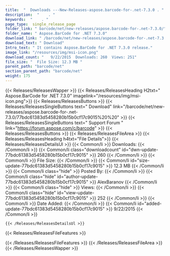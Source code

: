```yaml
---
title:  "  Downloads ---New-Releases-aspose.barcode-for-.net-7.3.0 . " 
description:  "    . " 
keywords:  "    . " 
page_type:  single_release_page
folder_link: " barcode/net/new-releases/aspose.barcode-for-.net-7.3.0/"
folder_name: " Aspose.BarCode for .NET 7.3.0"
download_link: " /barcode/net/new-releases/aspose.barcode-for-.net-7.3.0/77bdc61383d5458280b15b0cf17c9015"
download_text: " Download"
Intro_text: " It contains Aspose.BarCode for .NET 7.3.0 release."
image_link: "/resources/img/msi-icon.png"
download_count: "   9/22/2015  Downloads: 260  Views: 251"
file_size: "  File Size: 12.3 MB "
parent_path: "barcode/net"
section_parent_path: "barcode/net"
weight: 175 
---
```


{{< Releases/ReleasesWapper >}}
  {{< Releases/ReleasesHeading H2txt=" Aspose.BarCode for .NET 7.3.0" imagelink="/resources/img/msi-icon.png">}}
  {{< Releases/ReleasesButtons >}}
    {{< Releases/ReleasesSingleButtons text=" Download" link="/barcode/net/new-releases/aspose.barcode-for-.net-7.3.0/77bdc61383d5458280b15b0cf17c9015%20%20" >}}
    {{< Releases/ReleasesSingleButtons text=" Support Forum " link="https://forum.aspose.com/c/barcode" >}}
  {{< Releases/ReleasesButtons >}}
  {{< Releases/ReleasesFileArea >}}
    {{< Releases/ReleasesHeading h4txt="File Details">}}
    {{< Releases/ReleasesDetailsUl >}}
            {{< Common/li  >}} Downloads: {{< /Common/li >}} 
      {{< Common/li class="downloadcount" id="dwn-update-77bdc61383d5458280b15b0cf17c9015" >}} 260 {{< /Common/li >}} 
      {{< Common/li  >}} File Size: {{< /Common/li >}} 
      {{< Common/li id="size-update-77bdc61383d5458280b15b0cf17c9015" >}} 12.3 MB {{< /Common/li >}} 
      {{< Common/li  class="hide" >}} Posted By: {{< /Common/li >}} 
      {{< Common/li class="hide" id="author-update-77bdc61383d5458280b15b0cf17c9015" >}} AlexBaranov {{< /Common/li >}} 
      {{< Common/li class="hide"  >}} Views: {{< /Common/li >}} 
      {{< Common/li class="hide" id="view-update-77bdc61383d5458280b15b0cf17c9015" >}} 252 {{< /Common/li >}} 
      {{< Common/li  >}} Date Added: {{< /Common/li >}} 
      {{< Common/li id="added-update-77bdc61383d5458280b15b0cf17c9015" >}} 9/22/2015 {{< /Common/li >}} 

    {{< /Releases/ReleasesDetailsUl >}}

  {{< Releases/ReleasesFileFeatures >}}
      
  {{< /Releases/ReleasesFileFeatures >}}
 {{< /Releases/ReleasesFileArea >}}
{{< /Releases/ReleasesWapper >}}



